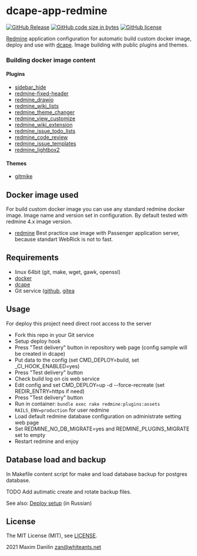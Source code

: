 # dcape-app-redmine

[![GitHub Release][1]][2] [![GitHub code size in bytes][3]]() [![GitHub license][4]][5]

[1]: https://img.shields.io/github/release/dopos/dcape-app-redmine.svg
[2]: https://github.com/abhinand-tw/dcape-app-redmine4/releases
[3]: https://img.shields.io/github/languages/code-size/dopos/dcape-app-redmine.svg
[4]: https://img.shields.io/github/license/dopos/dcape-app-redmine.svg
[5]: LICENSE

[Redmine](https://en.wikipedia.org/wiki/Redmine) application configuration for automatic build custom docker image, deploy and use with [dcape](https://github.com/dopos/dcape). Image building with public plugins and themes.

### Building docker image content

#### Plugins
* [sidebar_hide](https://github.com/jouve/sidebar_hide)
* [redmine-fixed-header](https://github.com/YujiSoftware/redmine-fixed-header.git)
* [redmine_drawio](https://github.com/mikitex70/redmine_drawio.git)
* [redmine_wiki_lists](https://github.com/tkusukawa/redmine_wiki_lists.git)
* [redmine_theme_changer](https://github.com/haru/redmine_theme_changer.git)
* [redmine_view_customize](https://github.com/onozaty/redmine-view-customize.git)
* [redmine_wiki_extension](https://github.com/haru/redmine_wiki_extensions.git)
* [redmine_issue_todo_lists](https://github.com/canidas/redmine_issue_todo_lists.git)
* [redmine_code_review](https://github.com/haru/redmine_code_review)
* [redmine_issue_templates](https://github.com/akiko-pusu/redmine_issue_templates)
* [redmine_lightbox2](https://github.com/paginagmbh/redmine_lightbox2.git)
#### Themes
* [gitmike](https://github.com/makotokw/redmine-theme-gitmike.git)

## Docker image used

For build custom docker image you can use any standard redmine docker image. Image name and version set in configuration. By default tested with redmine 4.x image version.
* [redmine](https://hub.docker.com/_/redmine)
Best practice use image with Passenger application server, because standart WebRick is not to fast.

## Requirements

* linux 64bit (git, make, wget, gawk, openssl)
* [docker](http://docker.io)
* [dcape](https://github.com/dopos/dcape)
* Git service ([github](https://github.com), [gitea](https://gitea.io)

## Usage

For deploy this project need direct root access to the server

* Fork this repo in your Git service
* Setup deploy hook 
* Press "Test delivery" button in repository web page (config sample will be created in dcape)
* Put data to the config (set CMD_DEPLOY=build, set _CI_HOOK_ENABLED=yes)
* Press "Test delivery" button
* Check build log on cis web service 
* Edit config and set CMD_DEPLOY=up -d --force-recreate (set REDIR_ENTRY=https if need)
* Press "Test delivery" button
* Run in container: `bundle exec rake redmine:plugins:assets RAILS_ENV=production` for user redmine
* Load default redmine database configuration on administrate setting web page
* Set REDMINE_NO_DB_MIGRATE=yes and REDMINE_PLUGINS_MIGRATE set to empty
* Restart redmine and enjoy


## Database load and backup

In Makefile content script for make and load database backup for postgres database.

TODO
Add autimatic create and rotate backup files.

See also: [Deploy setup](https://github.com/dopos/dcape/blob/master/DEPLOY.md) (in Russian)

## License

The MIT License (MIT), see [LICENSE](LICENSE).

2021 Maxim Danilin <zan@whiteants.net>
